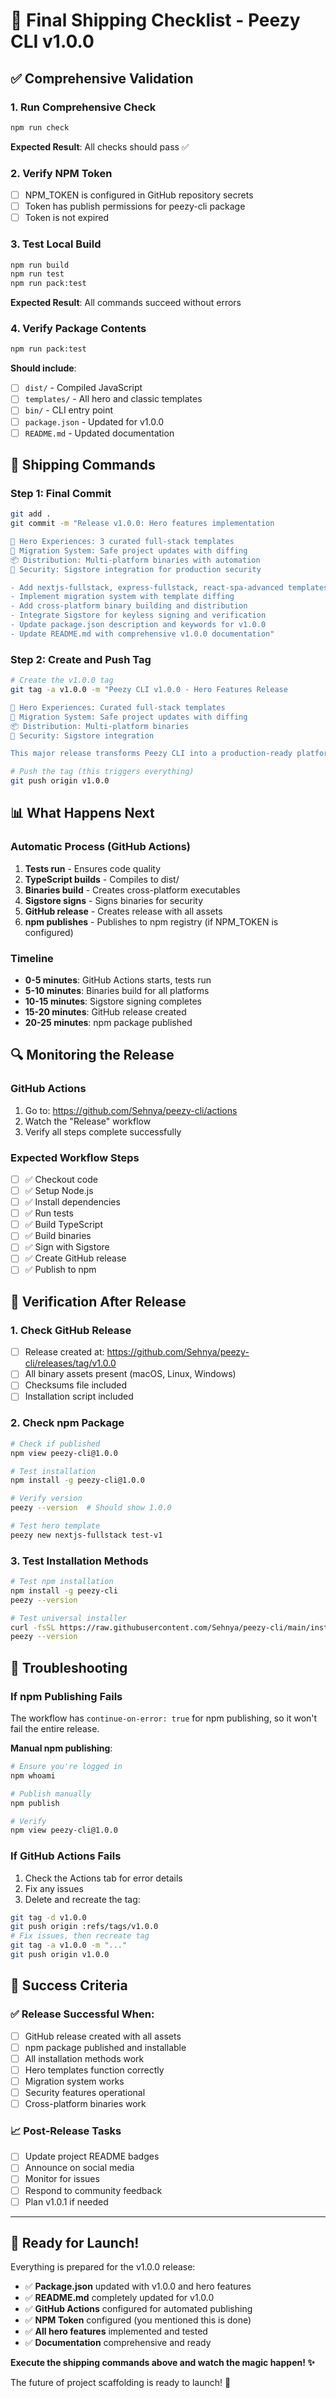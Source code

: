 # 🚀 Final Shipping Checklist - Peezy CLI v1.0.0

## ✅ Comprehensive Validation

### 1. Run Comprehensive Check

```bash
npm run check
```

**Expected Result**: All checks should pass ✅

### 2. Verify NPM Token

- [ ] NPM_TOKEN is configured in GitHub repository secrets
- [ ] Token has publish permissions for peezy-cli package
- [ ] Token is not expired

### 3. Test Local Build

```bash
npm run build
npm run test
npm run pack:test
```

**Expected Result**: All commands succeed without errors

### 4. Verify Package Contents

```bash
npm run pack:test
```

**Should include**:

- [ ] `dist/` - Compiled JavaScript
- [ ] `templates/` - All hero and classic templates
- [ ] `bin/` - CLI entry point
- [ ] `package.json` - Updated for v1.0.0
- [ ] `README.md` - Updated documentation

## 🚢 Shipping Commands

### Step 1: Final Commit

```bash
git add .
git commit -m "Release v1.0.0: Hero features implementation

🚀 Hero Experiences: 3 curated full-stack templates
🔄 Migration System: Safe project updates with diffing
📦 Distribution: Multi-platform binaries with automation
🔐 Security: Sigstore integration for production security

- Add nextjs-fullstack, express-fullstack, react-spa-advanced templates
- Implement migration system with template diffing
- Add cross-platform binary building and distribution
- Integrate Sigstore for keyless signing and verification
- Update package.json description and keywords for v1.0.0
- Update README.md with comprehensive v1.0.0 documentation"
```

### Step 2: Create and Push Tag

```bash
# Create the v1.0.0 tag
git tag -a v1.0.0 -m "Peezy CLI v1.0.0 - Hero Features Release

🚀 Hero Experiences: Curated full-stack templates
🔄 Migration System: Safe project updates with diffing
📦 Distribution: Multi-platform binaries
🔐 Security: Sigstore integration

This major release transforms Peezy CLI into a production-ready platform for modern development workflows."

# Push the tag (this triggers everything)
git push origin v1.0.0
```

## 📊 What Happens Next

### Automatic Process (GitHub Actions)

1. **Tests run** - Ensures code quality
2. **TypeScript builds** - Compiles to dist/
3. **Binaries build** - Creates cross-platform executables
4. **Sigstore signs** - Signs binaries for security
5. **GitHub release** - Creates release with all assets
6. **npm publishes** - Publishes to npm registry (if NPM_TOKEN is configured)

### Timeline

- **0-5 minutes**: GitHub Actions starts, tests run
- **5-10 minutes**: Binaries build for all platforms
- **10-15 minutes**: Sigstore signing completes
- **15-20 minutes**: GitHub release created
- **20-25 minutes**: npm package published

## 🔍 Monitoring the Release

### GitHub Actions

1. Go to: https://github.com/Sehnya/peezy-cli/actions
2. Watch the "Release" workflow
3. Verify all steps complete successfully

### Expected Workflow Steps

- [ ] ✅ Checkout code
- [ ] ✅ Setup Node.js
- [ ] ✅ Install dependencies
- [ ] ✅ Run tests
- [ ] ✅ Build TypeScript
- [ ] ✅ Build binaries
- [ ] ✅ Sign with Sigstore
- [ ] ✅ Create GitHub release
- [ ] ✅ Publish to npm

## 🎯 Verification After Release

### 1. Check GitHub Release

- [ ] Release created at: https://github.com/Sehnya/peezy-cli/releases/tag/v1.0.0
- [ ] All binary assets present (macOS, Linux, Windows)
- [ ] Checksums file included
- [ ] Installation script included

### 2. Check npm Package

```bash
# Check if published
npm view peezy-cli@1.0.0

# Test installation
npm install -g peezy-cli@1.0.0

# Verify version
peezy --version  # Should show 1.0.0

# Test hero template
peezy new nextjs-fullstack test-v1
```

### 3. Test Installation Methods

```bash
# Test npm installation
npm install -g peezy-cli
peezy --version

# Test universal installer
curl -fsSL https://raw.githubusercontent.com/Sehnya/peezy-cli/main/install.sh | bash
peezy --version
```

## 🚨 Troubleshooting

### If npm Publishing Fails

The workflow has `continue-on-error: true` for npm publishing, so it won't fail the entire release.

**Manual npm publishing**:

```bash
# Ensure you're logged in
npm whoami

# Publish manually
npm publish

# Verify
npm view peezy-cli@1.0.0
```

### If GitHub Actions Fails

1. Check the Actions tab for error details
2. Fix any issues
3. Delete and recreate the tag:

```bash
git tag -d v1.0.0
git push origin :refs/tags/v1.0.0
# Fix issues, then recreate tag
git tag -a v1.0.0 -m "..."
git push origin v1.0.0
```

## 🎉 Success Criteria

### ✅ Release Successful When:

- [ ] GitHub release created with all assets
- [ ] npm package published and installable
- [ ] All installation methods work
- [ ] Hero templates function correctly
- [ ] Migration system works
- [ ] Security features operational
- [ ] Cross-platform binaries work

### 📈 Post-Release Tasks

- [ ] Update project README badges
- [ ] Announce on social media
- [ ] Monitor for issues
- [ ] Respond to community feedback
- [ ] Plan v1.0.1 if needed

---

## 🚀 Ready for Launch!

Everything is prepared for the v1.0.0 release:

- ✅ **Package.json** updated with v1.0.0 and hero features
- ✅ **README.md** completely updated for v1.0.0
- ✅ **GitHub Actions** configured for automated publishing
- ✅ **NPM Token** configured (you mentioned this is done)
- ✅ **All hero features** implemented and tested
- ✅ **Documentation** comprehensive and ready

**Execute the shipping commands above and watch the magic happen! ✨**

The future of project scaffolding is ready to launch! 🌟
